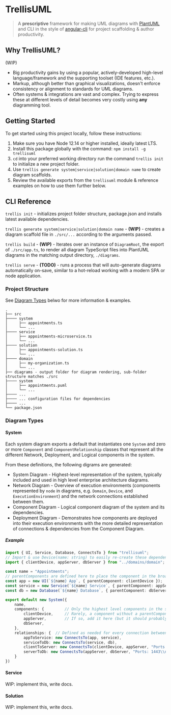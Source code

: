 # TrellisUML
> A **prescriptive** framework for making UML diagrams with [PlantUML](https://plantuml.com/) and CLI in the style of [angular-cli](https://github.com/angular/angular-cli) for project scaffolding & author productivity.

## Why TrellisUML?
(WIP)
- Big productivity gains by using a popular, actively-developed high-level language/framework and the supporting toolset (IDE features, etc.).
- Markup, although better than graphical visualizations, doesn't enforce consistency or alignment to standards for UML diagrams.
- Often systems & integrations are vast and complex. Trying to express these at different levels of detail becomes very costly using **any** diagramming tool.

## Getting Started
To get started using this project locally, follow these instructions:

1. Make sure you have Node 12.14 or higher installed, ideally latest LTS.
2. Install this package globally with the command: `npm install -g trellisuml`
3. `cd` into your preferred working directory run the command `trellis init` to initialize a new project folder.
4. Use `trellis generate system|service|solution|domain name` to create diagram scaffolds.
5. Review the available exports from the `trellisuml` module & reference examples on how to use them further below.

## CLI Reference
`trellis init` - initializes project folder structure, package.json and installs latest available dependencies.

`trellis generate system|service|solution|domain name` - **(WIP)** - creates a diagram scaffold file in `./src/...` according to the arguments passed.

`trellis build` - **(WIP)** - Iterates over an instance of `DiagramRoot`, the export of `./src/app.ts`, to  render all diagram TypeScript files into PlantUML diagrams in the matching output directory, `./diagrams`.

`trellis serve` - **(TODO)** - runs a process that will auto-generate diagrams automatically on-save, similar to a hot-reload working with a modern SPA or node application.

### Project Structure
See [Diagram Types](#diagram-types) belwo for more information & examples.
```
.
├── src
├──── system
│     ├── appointments.ts
│     └── ...
├──── service
│     ├── appointments-microservice.ts
│     └── ...
├──── solution
│     ├── appointments-solution.ts
│     └── ...
├──── domain
│     ├── my-organization.ts
│     └── ...
├── diagrams - output folder for diagram rendering, sub-folder structure matches ./src
├──── system
│     ├── appointments.puml
│     └── ...
├──── ...
├──── ... configuration files for dependencies
├──── ...
└── package.json
```

### Diagram Types

#### System
Each system diagram exports a default that instantiates one `System` and zero or more `Component` and `ComponentRelationship` classes that represent all the different Network, Deployment, and Logical components in the system. 

From these definitions, the following digrams are generated:

- System Diagram - Highest-level representation of the system, typically included and used in high level enterprise architecture diagrams.
- Network Diagram - Overview of execution environments (components represented by `node` in diagrams, e.g. `Domain`, `Device`, and `ExecutionEnvironment`) and the network connections established between them.
- Component Diagram - Logical component diagram of the system and its dependencies.
- Deployment Diagram - Demonstrates how components are deployed into their execution environments with the more detailed representation of connections & dependencies from the Component Diagram.

##### Example
``` TypeScript
import { UI, Service, Database, ConnectsTo } from "trellisuml";
// Import & use Device(name: string) to easily re-create these dependencies instead of importing this module.
import { clientDevice, appServer, dbServer } from "../domains/domain"; 
 
const name = "Appointments";
// parentComponents are defined here to place the component in the broader context of the systems & infrastructure.
const app = new UI(`${name} App`, { parentComponent: clientDevice }); 
const service = new Service(`${name} Service`, { parentComponent: appServer });
const db = new Database(`${name} Database`, { parentComponent: dbServer });

export default new System({
    name,
    components: {         // Only the highest level components in the system should be included here.
        clientDevice,     // Rarely, a component without a parentComponent may be defined in a system diagram.
        appServer,        // If so, add it here (but it should probably be in the domain diagram module).
        dbServer,
    },
    relationships: {  // Defined as needed for every connection between systems. De-duplicated when rendered as puml.
        appToService: new ConnectsTo(app, service),
        serviceToDb: new ConnectsTo(service, db),
        clientToServer: new ConnectsTo(clientDevice, appServer, "Ports: 443\\nProtcol:TCP"),
        serverToDb: new ConnectsTo(appServer, dbServer, "Ports: 1443\\nProtcol:TCP")
    }
})
```
#### Service
WIP: implement this, write docs.
#### Solution
WIP: implement this, write docs.